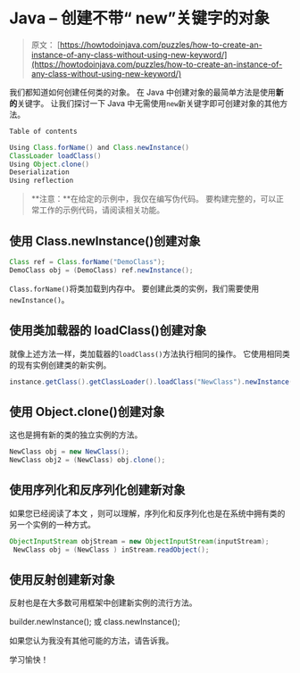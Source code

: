 # Java – 创建不带“ new”关键字的对象

> 原文： [https://howtodoinjava.com/puzzles/how-to-create-an-instance-of-any-class-without-using-new-keyword/](https://howtodoinjava.com/puzzles/how-to-create-an-instance-of-any-class-without-using-new-keyword/)

我们都知道如何创建任何类的对象。 在 Java 中创建对象的最简单方法是使用**新的**关键字。 让我们探讨一下 Java 中无需使用`new`新关键字即可创建对象的其他方法。

```java
Table of contents

Using Class.forName() and Class.newInstance()
ClassLoader loadClass()
Using Object.clone()
Deserialization
Using reflection

```

> **注意：**在给定的示例中，我仅在编写伪代码。 要构建完整的，可以正常工作的示例代码，请阅读相关功能。

## 使用 Class.newInstance()创建对象

```java
Class ref = Class.forName("DemoClass");
DemoClass obj = (DemoClass) ref.newInstance();
```

`Class.forName()`将类加载到内存中。 要创建此类的实例，我们需要使用`newInstance()`。

## 使用类加载器的 loadClass()创建对象

就像上述方法一样，类加载器的`loadClass()`方法执行相同的操作。 它使用相同类的现有实例创建类的新实例。

```java
instance.getClass().getClassLoader().loadClass("NewClass").newInstance();
```

## 使用 Object.clone()创建对象

这也是拥有新的类的独立实例的方法。

```java
NewClass obj = new NewClass();
NewClass obj2 = (NewClass) obj.clone();
```

## 使用序列化和反序列化创建新对象

如果您已经阅读了本文 [](//howtodoinjava.com/java/serialization/how-to-do-deep-cloning-using-in-memory-serialization-in-java/ "How to do deep cloning using in memory serialization in java") ，则可以理解，序列化和反序列化也是在系统中拥有类的另一个实例的一种方式。

```java
ObjectInputStream objStream = new ObjectInputStream(inputStream);
 NewClass obj = (NewClass ) inStream.readObject();
```

## 使用反射创建新对象

反射也是在大多数可用框架中创建新实例的流行方法。

builder.newInstance(); 或
class.newInstance();

如果您认为我没有其他可能的方法，请告诉我。

学习愉快！